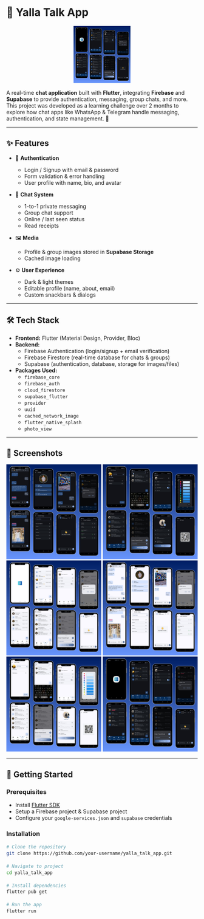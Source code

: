 # 📱 Yalla Talk App

<p align="center">
  <img src="assets/Screenshots/aaa.png" alt="App Logo" width="150"/>
</p>

A real-time **chat application** built with **Flutter**, integrating **Firebase** and **Supabase** to provide authentication, messaging, group chats, and more.  
This project was developed as a learning challenge over 2 months to explore how chat apps like WhatsApp & Telegram handle messaging, authentication, and state management. 🚀

---

## ✨ Features

- 🔐 **Authentication**
  - Login / Signup with email & password
  - Form validation & error handling
  - User profile with name, bio, and avatar

- 💬 **Chat System**
  - 1-to-1 private messaging
  - Group chat support
  - Online / last seen status
  - Read receipts

- 🖼 **Media**
  - Profile & group images stored in **Supabase Storage**
  - Cached image loading

- ⚙️ **User Experience**
  - Dark & light themes
  - Editable profile (name, about, email)
  - Custom snackbars & dialogs

---

## 🛠 Tech Stack

- **Frontend:** Flutter (Material Design, Provider, Bloc)
- **Backend:**
  - Firebase Authentication (login/signup + email verification)
  - Firebase Firestore (real-time database for chats & groups)
  - Supabase (authentication, database, storage for images/files)
- **Packages Used:**
  - `firebase_core`
  - `firebase_auth`
  - `cloud_firestore`
  - `supabase_flutter`
  - `provider`
  - `uuid`
  - `cached_network_image`
  - `flutter_native_splash`
  - `photo_view`

---

## 📸 Screenshots

<p align="center">
  <img src="assets/Screenshots/3.png" alt="Screenshot 1" width="250"/>
  <img src="assets/Screenshots/4.png" alt="Screenshot 2" width="250"/>
  <img src="assets/Screenshots/5.png" alt="Screenshot 3" width="250"/>
  <img src="assets/Screenshots/6.png" alt="Screenshot 4" width="250"/>
  <img src="assets/Screenshots/7.png" alt="Screenshot 5" width="250"/>
  <img src="assets/Screenshots/aaa.png" alt="Screenshot 6" width="250"/>
</p>

---

## 🚀 Getting Started

### Prerequisites
- Install [Flutter SDK](https://docs.flutter.dev/get-started/install)  
- Setup a Firebase project & Supabase project  
- Configure your `google-services.json` and `supabase` credentials  

### Installation
```bash
# Clone the repository
git clone https://github.com/your-username/yalla_talk_app.git

# Navigate to project
cd yalla_talk_app

# Install dependencies
flutter pub get

# Run the app
flutter run

